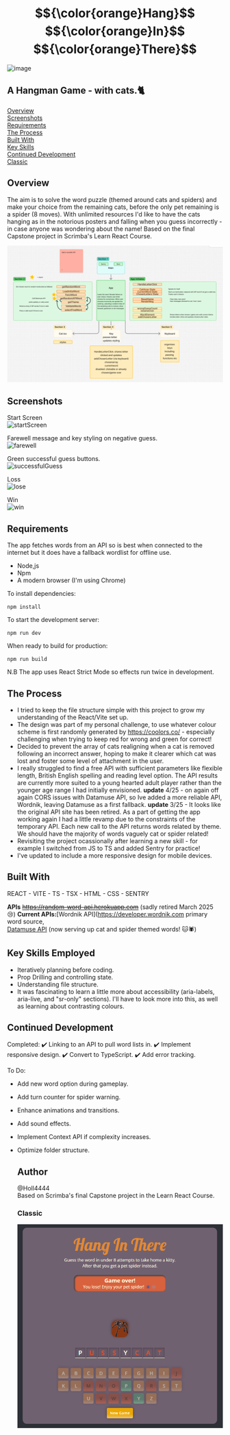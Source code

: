 # $${\color{orange}Hang}$$ $${\color{orange}In}$$ $${\color{orange}There}$$

![image](https://github.com/user-attachments/assets/aaa0c2d9-a5c7-466c-bf8b-7616f6d76c45)

## A Hangman Game - with cats.🐈

[Overview](#overview)\
[Screenshots](#screenshots)\
[Requirements](#requirements)\
[The Process](#the-process)\
[Built With](#built-with)\
[Key Skills](#key-skills-employed)\
[Continued Development](#continued-development)\
[Classic](#classic)


## Overview
The aim is to solve the word puzzle (themed around cats and spiders) and make your choice from the remaining cats, before the only pet remaining is a spider (8 moves).
With unlimited resources I'd like to have the cats hanging as in the notorious posters and falling when you guess incorrectly - in case anyone was wondering about the name!
Based on the final Capstone project in Scrimba's Learn React Course.

![Currentoverview](image-1.png)

## Screenshots

Start Screen\
![startScreen](https://github.com/user-attachments/assets/0b22ac49-0a7a-4b89-9e8b-ed0363666e23)

Farewell message and key styling on negative guess.\
![farewell](https://github.com/user-attachments/assets/d7301775-bbfc-42fc-bb16-f69ce08a0613)

Green successful guess buttons.\
![successfulGuess](https://github.com/user-attachments/assets/09c6e08a-7b57-462c-a93f-d85454ba24d6)

Loss\
![lose](https://github.com/user-attachments/assets/fa55c7fc-ca7d-4527-9ca8-1354e14a2d35)

Win\
![win](https://github.com/user-attachments/assets/6b5445ff-7d1e-4c70-9f65-6c5431b0afe8)

## Requirements

The app fetches words from an API so is best when connected to the internet but it does have a fallback wordlist for offline use.

- Node,js
- Npm
- A modern browser (I'm using Chrome)

To install dependencies:
```
npm install
```

To start the development server:
```
npm run dev
```

When ready to build for production:
```
npm run build
```
N.B
The app uses React Strict Mode so effects run twice in development.

## The Process
- I tried to keep the file structure simple with this project to grow my understanding of the React/Vite set up.
- The design was part of my personal challenge, to use whatever colour scheme is first randomly generated by https://coolors.co/ - especially challenging when trying to keep red for wrong and green for correct!
- Decided to prevent the array of cats realigning when a cat is removed following an incorrect answer, hoping to make it clearer which cat was lost and foster some level of attachment in the user.
- I really struggled to find a free API with sufficient parameters like flexible length, British English spelling and reading level option. The API results are currently more suited to a young hearted adult player rather than the younger age range I had initially envisioned.
**update** 4/25 - on again off again CORS issues with Datamuse API, so Ive added a more reliable API, Wordnik, leaving Datamuse as a first fallback.
**update** 3/25 - It looks like the original API site has been retired. As a part of getting the app working again I had a little revamp due to the constraints of the temporary API. Each new call to the API returns words related by theme. We should have the majority of words vaguely cat or spider related! 
- Revisiting the project ocassionally after learning a new skill - for example I switched from JS to TS and added Sentry for practice!
- I've updated to include a more responsive design for mobile devices.

## Built With

REACT - VITE - TS - TSX - HTML - CSS - SENTRY

**APIs**
~~https://random-word-api.herokuapp.com~~ (sadly retired March 2025 😢)
**Current APIs:**[Wordnik API](https://developer.wordnik.com primary word source, \
[Datamuse API](https://api.datamuse.com) (now serving up cat and spider themed words! 🐱🕷️)

## Key Skills Employed

- Iteratively planning before coding.
- Prop Drilling and controlling state.
- Understanding file structure.
- It was fascinating to learn a little more about accessibility (aria-labels, aria-live, and "sr-only" sections). I'll have to look more into this, as well as learning about contrasting colours.

## Continued Development

Completed:
✔️ Linking to an API to pull word lists in. 
✔️ Implement responsive design.
✔️ Convert to TypeScript.
✔️ Add error tracking.

To Do:
- Add new word option during gameplay.
- Add turn counter for spider warning.
- Enhance animations and transitions.
- Add sound effects.
- Implement Context API if complexity increases.
- Optimize folder structure.

  ## Author
  @Holl4444\
  Based on Scrimba's final Capstone project in the Learn React Course. 

  ### Classic

  ![classic](image.png)
